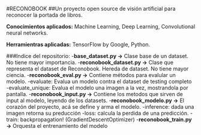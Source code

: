 #RECONOBOOK
##Un proyecto open source de visión artificial para reconocer la portada de libros.

**Conocimientos aplicados:** Machine Learning, Deep Learning, Convolutional neural networks.

**Herramientras aplicadas:** TensorFlow by Google, Python.


###Indice del repositorio:
-**base_dataset.py ->** Clase base de un dataset. No tiene mayor importancia.
-**reconobook_dataset.py ->** Clase que representa el dataset de Reconobook. Hereda de dataset. No tiene mayor ciencia.
-**reconobook_eval.py ->** Contiene métodos para evalular un modelo.
  -evaluate: Evalua un modelo contra el dataset de testing completo
  -evaluate_unique: Evalua el modelo una imagen a la vez, mostrandola por pantalla.
-**reconobook_input.py ->** Contiene los metodos que sirven de input al modelo, leyendo de los datasets.
-**reconobook_modelo.py ->** El corazón del proyecto, acá se define y arma el modelo.
  -inference: dada una imagen retorna su preducción
  -loss: calcula la perdida de una predicción.
  -train: backpropagation! (GradientDescentOptimizer)
-**reconobook_train.py ->** Orquesta el entrenamiento del modelo




